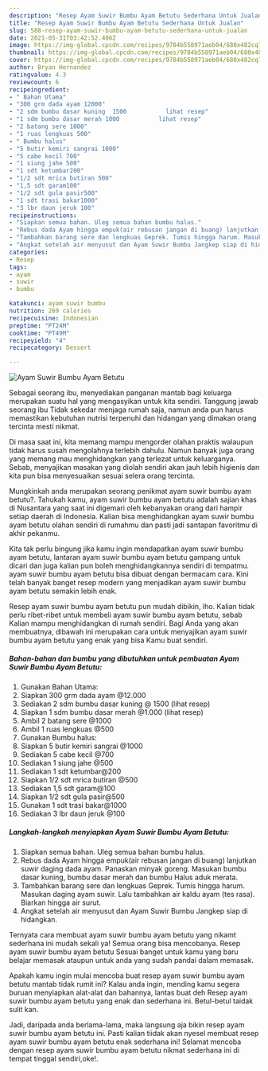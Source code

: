 ```yaml
---
description: "Resep Ayam Suwir Bumbu Ayam Betutu Sederhana Untuk Jualan"
title: "Resep Ayam Suwir Bumbu Ayam Betutu Sederhana Untuk Jualan"
slug: 588-resep-ayam-suwir-bumbu-ayam-betutu-sederhana-untuk-jualan
date: 2021-05-31T03:42:52.496Z
image: https://img-global.cpcdn.com/recipes/9784b558971aeb04/680x482cq70/ayam-suwir-bumbu-ayam-betutu-foto-resep-utama.jpg
thumbnail: https://img-global.cpcdn.com/recipes/9784b558971aeb04/680x482cq70/ayam-suwir-bumbu-ayam-betutu-foto-resep-utama.jpg
cover: https://img-global.cpcdn.com/recipes/9784b558971aeb04/680x482cq70/ayam-suwir-bumbu-ayam-betutu-foto-resep-utama.jpg
author: Bryan Hernandez
ratingvalue: 4.3
reviewcount: 6
recipeingredient:
- " Bahan Utama"
- "300 grm dada ayam 12000"
- "2 sdm bumbu dasar kuning  1500           lihat resep"
- "1 sdm bumbu dasar merah 1000           lihat resep"
- "2 batang sere 1000"
- "1 ruas lengkuas 500"
- " Bumbu halus"
- "5 butir kemiri sangrai 1000"
- "5 cabe kecil 700"
- "1 siung jahe 500"
- "1 sdt ketumbar200"
- "1/2 sdt mrica butiran 500"
- "1,5 sdt garam100"
- "1/2 sdt gula pasir500"
- "1 sdt trasi bakar1000"
- "3 lbr daun jeruk 100"
recipeinstructions:
- "Siapkan semua bahan. Uleg semua bahan bumbu halus."
- "Rebus dada Ayam hingga empuk(air rebusan jangan di buang) lanjutkan suwir daging dada ayam. Panaskan minyak goreng. Masukan bumbu dasar kuning, bumbu dasar merah dan bumbu Halus aduk merata."
- "Tambahkan barang sere dan lengkuas Geprek. Tumis hingga harum. Masukan daging ayam suwir. Lalu tambahkan air kaldu ayam (tes rasa). Biarkan hingga air surut."
- "Angkat setelah air menyusut dan Ayam Suwir Bumbu Jangkep siap di hidangkan."
categories:
- Resep
tags:
- ayam
- suwir
- bumbu

katakunci: ayam suwir bumbu 
nutrition: 269 calories
recipecuisine: Indonesian
preptime: "PT24M"
cooktime: "PT49M"
recipeyield: "4"
recipecategory: Dessert

---
```



![Ayam Suwir Bumbu Ayam Betutu](https://img-global.cpcdn.com/recipes/9784b558971aeb04/680x482cq70/ayam-suwir-bumbu-ayam-betutu-foto-resep-utama.jpg)

Sebagai seorang ibu, menyediakan panganan mantab bagi keluarga merupakan suatu hal yang mengasyikan untuk kita sendiri. Tanggung jawab seorang ibu Tidak sekedar menjaga rumah saja, namun anda pun harus memastikan kebutuhan nutrisi terpenuhi dan hidangan yang dimakan orang tercinta mesti nikmat.

Di masa  saat ini, kita memang mampu mengorder olahan praktis walaupun tidak harus susah mengolahnya terlebih dahulu. Namun banyak juga orang yang memang mau menghidangkan yang terlezat untuk keluarganya. Sebab, menyajikan masakan yang diolah sendiri akan jauh lebih higienis dan kita pun bisa menyesuaikan sesuai selera orang tercinta. 



Mungkinkah anda merupakan seorang penikmat ayam suwir bumbu ayam betutu?. Tahukah kamu, ayam suwir bumbu ayam betutu adalah sajian khas di Nusantara yang saat ini digemari oleh kebanyakan orang dari hampir setiap daerah di Indonesia. Kalian bisa menghidangkan ayam suwir bumbu ayam betutu olahan sendiri di rumahmu dan pasti jadi santapan favoritmu di akhir pekanmu.

Kita tak perlu bingung jika kamu ingin mendapatkan ayam suwir bumbu ayam betutu, lantaran ayam suwir bumbu ayam betutu gampang untuk dicari dan juga kalian pun boleh menghidangkannya sendiri di tempatmu. ayam suwir bumbu ayam betutu bisa dibuat dengan bermacam cara. Kini telah banyak banget resep modern yang menjadikan ayam suwir bumbu ayam betutu semakin lebih enak.

Resep ayam suwir bumbu ayam betutu pun mudah dibikin, lho. Kalian tidak perlu ribet-ribet untuk membeli ayam suwir bumbu ayam betutu, sebab Kalian mampu menghidangkan di rumah sendiri. Bagi Anda yang akan membuatnya, dibawah ini merupakan cara untuk menyajikan ayam suwir bumbu ayam betutu yang enak yang bisa Kamu buat sendiri.

<!--inarticleads1-->

##### Bahan-bahan dan bumbu yang dibutuhkan untuk pembuatan Ayam Suwir Bumbu Ayam Betutu:

1. Gunakan  Bahan Utama:
1. Siapkan 300 grm dada ayam @12.000
1. Sediakan 2 sdm bumbu dasar kuning @ 1500           (lihat resep)
1. Siapkan 1 sdm bumbu dasar merah @1.000           (lihat resep)
1. Ambil 2 batang sere @1000
1. Ambil 1 ruas lengkuas @500
1. Gunakan  Bumbu halus:
1. Siapkan 5 butir kemiri sangrai @1000
1. Sediakan 5 cabe kecil @700
1. Sediakan 1 siung jahe @500
1. Sediakan 1 sdt ketumbar@200
1. Siapkan 1/2 sdt mrica butiran @500
1. Sediakan 1,5 sdt garam@100
1. Siapkan 1/2 sdt gula pasir@500
1. Gunakan 1 sdt trasi bakar@1000
1. Sediakan 3 lbr daun jeruk @100




<!--inarticleads2-->

##### Langkah-langkah menyiapkan Ayam Suwir Bumbu Ayam Betutu:

1. Siapkan semua bahan. Uleg semua bahan bumbu halus.
1. Rebus dada Ayam hingga empuk(air rebusan jangan di buang) lanjutkan suwir daging dada ayam. Panaskan minyak goreng. Masukan bumbu dasar kuning, bumbu dasar merah dan bumbu Halus aduk merata.
1. Tambahkan barang sere dan lengkuas Geprek. Tumis hingga harum. Masukan daging ayam suwir. Lalu tambahkan air kaldu ayam (tes rasa). Biarkan hingga air surut.
1. Angkat setelah air menyusut dan Ayam Suwir Bumbu Jangkep siap di hidangkan.




Ternyata cara membuat ayam suwir bumbu ayam betutu yang nikamt sederhana ini mudah sekali ya! Semua orang bisa mencobanya. Resep ayam suwir bumbu ayam betutu Sesuai banget untuk kamu yang baru belajar memasak ataupun untuk anda yang sudah pandai dalam memasak.

Apakah kamu ingin mulai mencoba buat resep ayam suwir bumbu ayam betutu mantab tidak rumit ini? Kalau anda ingin, mending kamu segera buruan menyiapkan alat-alat dan bahannya, lantas buat deh Resep ayam suwir bumbu ayam betutu yang enak dan sederhana ini. Betul-betul taidak sulit kan. 

Jadi, daripada anda berlama-lama, maka langsung aja bikin resep ayam suwir bumbu ayam betutu ini. Pasti kalian tiidak akan nyesel membuat resep ayam suwir bumbu ayam betutu enak sederhana ini! Selamat mencoba dengan resep ayam suwir bumbu ayam betutu nikmat sederhana ini di tempat tinggal sendiri,oke!.

